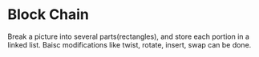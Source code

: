 # Block Chain
Break a picture into several parts(rectangles), and store each portion in a linked list. 
Baisc modifications like twist, rotate, insert, swap can be done.
